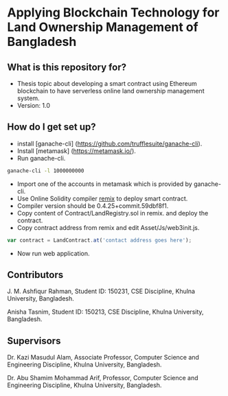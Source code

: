 # Applying Blockchain Technology for Land Ownership Management of Bangladesh

## What is this repository for?

* Thesis topic about developing a smart contract using Ethereum blockchain to have serverless online land ownership management system.
* Version: 1.0

## How do I get set up?
* install [ganache-cli] (https://github.com/trufflesuite/ganache-cli).
* Install [metamask] (https://metamask.io/).
* Run ganache-cli.
```bash
ganache-cli -l 1000000000
```
* Import one of the accounts in metamask which is provided by ganache-cli.
* Use Online Solidity compiler [remix](https://remix.ethereum.org/#optimize=false&version=soljson-v0.4.25+commit.59dbf8f1.js/) to deploy smart contract.
* Compiler version should be 0.4.25+commit.59dbf8f1.
* Copy content of Contract/LandRegistry.sol in remix. and deploy the contract.
* Copy contract address from remix and edit Asset/Js/web3init.js.
```js
var contract = LandContract.at('contact address goes here');
```
* Now run web application. 

## Contributors

J. M. Ashfiqur Rahman,
Student ID: 150231,
CSE Discipline, Khulna University,
Bangladesh.

Anisha Tasnim,
Student ID: 150213,
CSE Discipline, Khulna University,
Bangladesh.

## Supervisors

Dr. Kazi Masudul Alam,
Associate Professor,
Computer Science and Engineering Discipline,
Khulna University,
Bangladesh.

Dr. Abu Shamim Mohammad Arif,
Professor,
Computer Science and Engineering Discipline,
Khulna University,
Bangladesh.